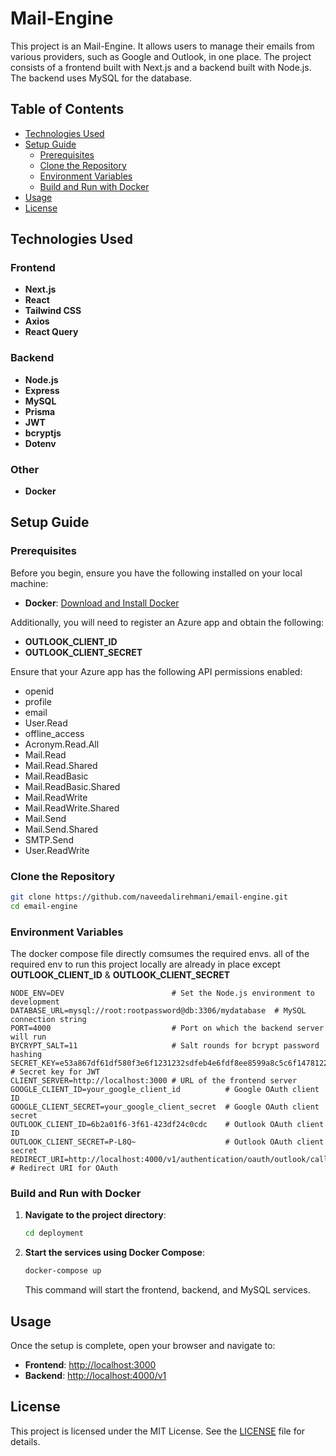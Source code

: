 # Mail-Engine

This project is an Mail-Engine. It allows users to manage their emails from various providers, such as Google and Outlook, in one place. The project consists of a frontend built with Next.js and a backend built with Node.js. The backend uses MySQL for the database.

## Table of Contents
- [Technologies Used](#technologies-used)
- [Setup Guide](#setup-guide)
  - [Prerequisites](#prerequisites)
  - [Clone the Repository](#clone-the-repository)
  - [Environment Variables](#environment-variables)
  - [Build and Run with Docker](#build-and-run-with-docker)
- [Usage](#usage)
- [License](#license)

## Technologies Used

### Frontend
- **Next.js**
- **React**
- **Tailwind CSS**
- **Axios**
- **React Query**

### Backend
- **Node.js**
- **Express**
- **MySQL**
- **Prisma**
- **JWT**
- **bcryptjs**
- **Dotenv**

### Other
- **Docker**

## Setup Guide

### Prerequisites

Before you begin, ensure you have the following installed on your local machine:

- **Docker**: [Download and Install Docker](https://docs.docker.com/get-docker/)

Additionally, you will need to register an Azure app and obtain the following:

- **OUTLOOK_CLIENT_ID**
- **OUTLOOK_CLIENT_SECRET**

Ensure that your Azure app has the following API permissions enabled:

- openid
- profile
- email
- User.Read
- offline_access
- Acronym.Read.All
- Mail.Read
- Mail.Read.Shared
- Mail.ReadBasic
- Mail.ReadBasic.Shared
- Mail.ReadWrite
- Mail.ReadWrite.Shared
- Mail.Send
- Mail.Send.Shared
- SMTP.Send
- User.ReadWrite

### Clone the Repository
```sh
git clone https://github.com/naveedalirehmani/email-engine.git
cd email-engine
```

### Environment Variables
The docker compose file directly comsumes the required envs.
all of the required env to run this project locally are already in place except **OUTLOOK_CLIENT_ID** & **OUTLOOK_CLIENT_SECRET**

```
NODE_ENV=DEV                        # Set the Node.js environment to development
DATABASE_URL=mysql://root:rootpassword@db:3306/mydatabase  # MySQL connection string
PORT=4000                           # Port on which the backend server will run
BYCRYPT_SALT=11                     # Salt rounds for bcrypt password hashing
SECRET_KEY=e53a867df61df580f3e6f1231232sdfeb4e6fdf8ee8599a8c5c6f1478122ab5e3b  # Secret key for JWT
CLIENT_SERVER=http://localhost:3000 # URL of the frontend server
GOOGLE_CLIENT_ID=your_google_client_id          # Google OAuth client ID
GOOGLE_CLIENT_SECRET=your_google_client_secret  # Google OAuth client secret
OUTLOOK_CLIENT_ID=6b2a01f6-3f61-423df24c0cdc    # Outlook OAuth client ID
OUTLOOK_CLIENT_SECRET=P-L8Q~                    # Outlook OAuth client secret
REDIRECT_URI=http://localhost:4000/v1/authentication/oauth/outlook/callback  # Redirect URI for OAuth
```

### Build and Run with Docker
1. **Navigate to the project directory**:
    ```sh
    cd deployment
    ```

2. **Start the services using Docker Compose**:
    ```sh
    docker-compose up
    ```
    This command will start the frontend, backend, and MySQL services.

## Usage
Once the setup is complete, open your browser and navigate to:
- **Frontend**: [http://localhost:3000](http://localhost:3000)
- **Backend**: [http://localhost:4000/v1](http://localhost:4000/v1)

## License
This project is licensed under the MIT License. See the [LICENSE](LICENSE) file for details.
